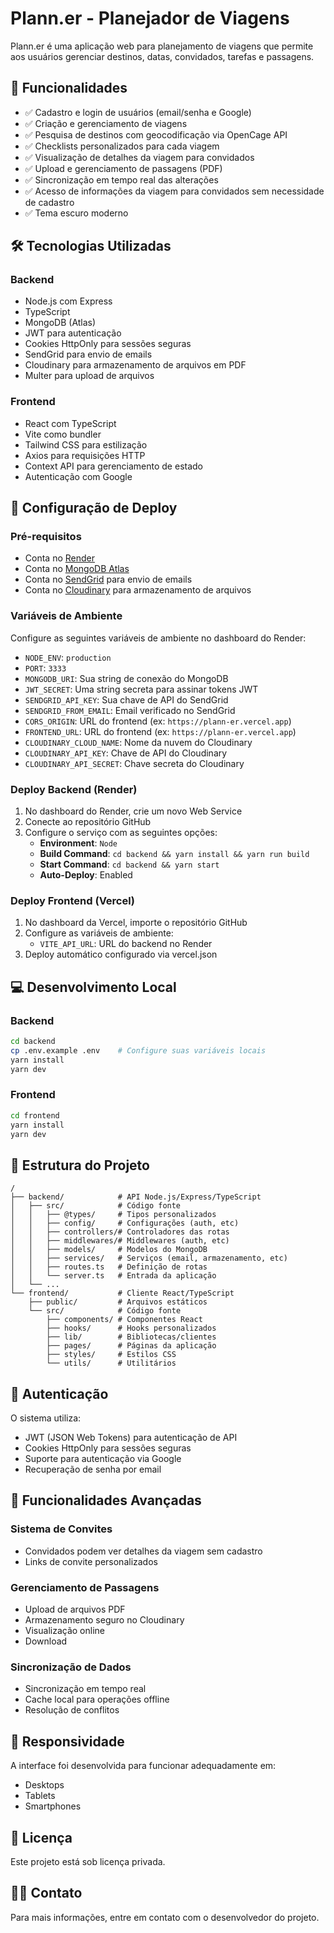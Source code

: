 # Plann.er - Planejador de Viagens

Plann.er é uma aplicação web para planejamento de viagens que permite aos usuários gerenciar destinos, datas, convidados, tarefas e passagens.

## 🌟 Funcionalidades

- ✅ Cadastro e login de usuários (email/senha e Google)
- ✅ Criação e gerenciamento de viagens
- ✅ Pesquisa de destinos com geocodificação via OpenCage API
- ✅ Checklists personalizados para cada viagem
- ✅ Visualização de detalhes da viagem para convidados
- ✅ Upload e gerenciamento de passagens (PDF)
- ✅ Sincronização em tempo real das alterações
- ✅ Acesso de informações da viagem para convidados sem necessidade de cadastro
- ✅ Tema escuro moderno

## 🛠 Tecnologias Utilizadas

### Backend

- Node.js com Express
- TypeScript
- MongoDB (Atlas)
- JWT para autenticação
- Cookies HttpOnly para sessões seguras
- SendGrid para envio de emails
- Cloudinary para armazenamento de arquivos em PDF
- Multer para upload de arquivos

### Frontend

- React com TypeScript
- Vite como bundler
- Tailwind CSS para estilização
- Axios para requisições HTTP
- Context API para gerenciamento de estado
- Autenticação com Google

## 🚀 Configuração de Deploy

### Pré-requisitos

- Conta no [Render](https://render.com/)
- Conta no [MongoDB Atlas](https://www.mongodb.com/cloud/atlas)
- Conta no [SendGrid](https://sendgrid.com/) para envio de emails
- Conta no [Cloudinary](https://cloudinary.com/) para armazenamento de arquivos

### Variáveis de Ambiente

Configure as seguintes variáveis de ambiente no dashboard do Render:

- `NODE_ENV`: `production`
- `PORT`: `3333`
- `MONGODB_URI`: Sua string de conexão do MongoDB
- `JWT_SECRET`: Uma string secreta para assinar tokens JWT
- `SENDGRID_API_KEY`: Sua chave de API do SendGrid
- `SENDGRID_FROM_EMAIL`: Email verificado no SendGrid
- `CORS_ORIGIN`: URL do frontend (ex: `https://plann-er.vercel.app`)
- `FRONTEND_URL`: URL do frontend (ex: `https://plann-er.vercel.app`)
- `CLOUDINARY_CLOUD_NAME`: Nome da nuvem do Cloudinary
- `CLOUDINARY_API_KEY`: Chave de API do Cloudinary
- `CLOUDINARY_API_SECRET`: Chave secreta do Cloudinary

### Deploy Backend (Render)

1. No dashboard do Render, crie um novo Web Service
2. Conecte ao repositório GitHub
3. Configure o serviço com as seguintes opções:
   - **Environment**: `Node`
   - **Build Command**: `cd backend && yarn install && yarn run build`
   - **Start Command**: `cd backend && yarn start`
   - **Auto-Deploy**: Enabled

### Deploy Frontend (Vercel)

1. No dashboard da Vercel, importe o repositório GitHub
2. Configure as variáveis de ambiente:
   - `VITE_API_URL`: URL do backend no Render
3. Deploy automático configurado via vercel.json

## 💻 Desenvolvimento Local

### Backend

```bash
cd backend
cp .env.example .env    # Configure suas variáveis locais
yarn install
yarn dev
```

### Frontend

```bash
cd frontend
yarn install
yarn dev
```

## 📂 Estrutura do Projeto

```
/
├── backend/            # API Node.js/Express/TypeScript
│   ├── src/            # Código fonte
│   │   ├── @types/     # Tipos personalizados
│   │   ├── config/     # Configurações (auth, etc)
│   │   ├── controllers/# Controladores das rotas
│   │   ├── middlewares/# Middlewares (auth, etc)
│   │   ├── models/     # Modelos do MongoDB
│   │   ├── services/   # Serviços (email, armazenamento, etc)
│   │   ├── routes.ts   # Definição de rotas
│   │   └── server.ts   # Entrada da aplicação
│   └── ...
└── frontend/           # Cliente React/TypeScript
    ├── public/         # Arquivos estáticos
    └── src/            # Código fonte
        ├── components/ # Componentes React
        ├── hooks/      # Hooks personalizados
        ├── lib/        # Bibliotecas/clientes
        ├── pages/      # Páginas da aplicação
        ├── styles/     # Estilos CSS
        └── utils/      # Utilitários
```

## 🔐 Autenticação

O sistema utiliza:

- JWT (JSON Web Tokens) para autenticação de API
- Cookies HttpOnly para sessões seguras
- Suporte para autenticação via Google
- Recuperação de senha por email

## 🧩 Funcionalidades Avançadas

### Sistema de Convites

- Convidados podem ver detalhes da viagem sem cadastro
- Links de convite personalizados

### Gerenciamento de Passagens

- Upload de arquivos PDF
- Armazenamento seguro no Cloudinary
- Visualização online
- Download

### Sincronização de Dados

- Sincronização em tempo real
- Cache local para operações offline
- Resolução de conflitos

## 📱 Responsividade

A interface foi desenvolvida para funcionar adequadamente em:

- Desktops
- Tablets
- Smartphones

## 📝 Licença

Este projeto está sob licença privada.

## 👨‍💻 Contato

Para mais informações, entre em contato com o desenvolvedor do projeto.
